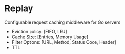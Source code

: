 # Replay
Configurable request caching middleware for Go servers

- Eviction policy: [FIFO, LRU]
- Cache Size: [Entries, Memory Usage]
- Filter Options: [URL, Method, Status Code, Header]
- TTL
